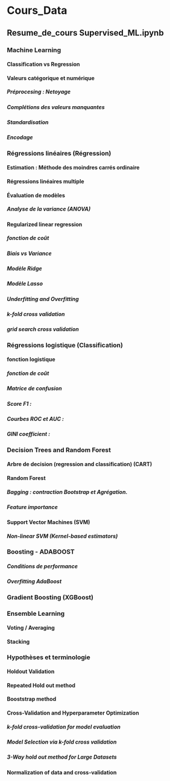 # Cours_Data

## Resume_de_cours Supervised_ML.ipynb

### Machine Learning
#### Classification vs Regression 
#### Valeurs catégorique et numérique
##### Préprocesing : Netoyage 
##### Complétions des valeurs manquantes 
##### Standardisation 
##### Encodage 

### Régressions linéaires (Régression)
#### Estimation : Méthode des moindres carrés ordinaire
#### Régressions linéaires multiple 
#### Évaluation de modèles
##### Analyse de la variance (ANOVA)

#### Regularized linear regression
##### fonction de coût 
##### Biais vs Variance 
##### Modèle Ridge 
##### Modèle Lasso 
##### Underfitting and Overfitting
##### k-fold cross validation
##### grid search cross validation

### Régressions logistique (Classification)
#### fonction logistique 
##### fonction de coût 
##### Matrice de confusion 
##### Score F1 :
##### Courbes ROC et AUC :
##### GINI coefficient : 

### Decision Trees and Random Forest
#### Arbre de decision (regression and classification) (CART)
#### Random Forest
##### __Bagging :__ contraction Bootstrap et Agrégation.
##### Feature importance

#### Support Vector Machines (SVM)
##### Non-linear SVM (Kernel-based estimators)

### Boosting - ADABOOST
##### Conditions de performance 
##### Overfitting AdaBoost

### Gradient Boosting (XGBoost)
### Ensemble Learning
#### Voting / Averaging
#### Stacking

### Hypothèses et terminologie
#### Holdout Validation 
#### Repeated Hold out method
#### Booststrap method
#### Cross-Validation and Hyperparameter Optimization
##### k-fold cross-validation for model evaluation
##### Model Selection via k-fold cross validation
##### 3-Way hold out method for Large Datasets
#### Normalization of data and cross-validation